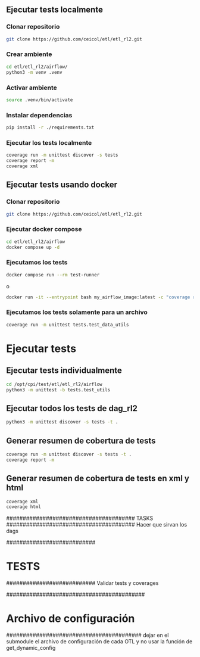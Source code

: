 ## Ejecutar tests localmente

### Clonar repositorio

```bash
git clone https://github.com/ceicol/etl/etl_rl2.git
```

### Crear ambiente

```bash
cd etl/etl_rl2/airflow/
python3 -m venv .venv
```

### Activar ambiente

```bash
source .venv/bin/activate
```

### Instalar dependencias

```bash
pip install -r ./requirements.txt
```

### Ejecutar los tests localmente

```bash
coverage run -m unittest discover -s tests
coverage report -m
coverage xml
```

## Ejecutar tests usando docker

### Clonar repositorio

```bash
git clone https://github.com/ceicol/etl/etl_rl2.git
```

###  Ejecutar docker compose

```bash
cd etl/etl_rl2/airflow
docker compose up -d
```

### Ejecutamos los tests

```bash
docker compose run --rm test-runner
```

o

```bash
docker run -it --entrypoint bash my_airflow_image:latest -c "coverage run -m unittest discover -s /app/tests && coverage report -m && coverage xml && echo 'Tests finalizados.'"
```

### Ejecutamos los tests solamente para un archivo

```bash
coverage run -m unittest tests.test_data_utils
```



# Ejecutar tests

## Ejecutar tests individualmente
```bash
cd /opt/cpi/test/etl/etl_rl2/airflow
python3 -m unittest -b tests.test_utils
```
## Ejecutar todos los tests de dag_rl2
```bash
python3 -m unittest discover -s tests -t .
```

## Generar resumen de cobertura de tests
```bash
coverage run -m unittest discover -s tests -t .
coverage report -m
```
## Generar resumen de cobertura de tests en xml y html
```bash
coverage xml
coverage html
```




#######################################
TASKS
#######################################
Hacer que sirvan los dags

###########################
# TESTS
###########################
Validar tests y coverages

##########################################
# Archivo de configuración
#########################################
dejar en el submodule el archivo de configuración de cada OTL
y no usar la función de get_dynamic_config